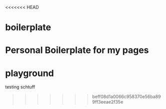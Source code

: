 <<<<<<< HEAD
# boilerplate
Personal Boilerplate for my pages
=======
# playground
testing schtuff
>>>>>>> beff08d1a0066c958370e56ba899ff3eeae2f35e
